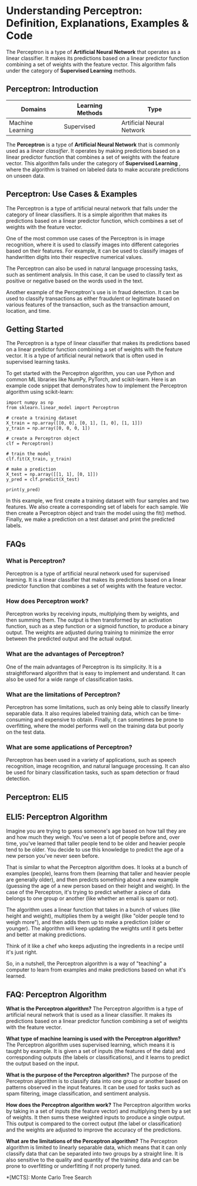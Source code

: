 # Understanding Perceptron: Definition, Explanations, Examples & Code

The Perceptron is a type of **Artificial Neural Network** that operates as a
linear classifier. It makes its predictions based on a linear predictor
function combining a set of weights with the feature vector. This algorithm
falls under the category of **Supervised Learning** methods.

## Perceptron: Introduction

Domains | Learning Methods | Type  
---|---|---  
Machine Learning | Supervised | Artificial Neural Network  
  
The **Perceptron** is a type of **Artificial Neural Network** that is commonly
used as a _linear classifier_. It operates by making predictions based on a
linear predictor function that combines a set of weights with the feature
vector. This algorithm falls under the category of **Supervised Learning** ,
where the algorithm is trained on labeled data to make accurate predictions on
unseen data.

## Perceptron: Use Cases & Examples

The Perceptron is a type of artificial neural network that falls under the
category of linear classifiers. It is a simple algorithm that makes its
predictions based on a linear predictor function, which combines a set of
weights with the feature vector.

One of the most common use cases of the Perceptron is in image recognition,
where it is used to classify images into different categories based on their
features. For example, it can be used to classify images of handwritten digits
into their respective numerical values.

The Perceptron can also be used in natural language processing tasks, such as
sentiment analysis. In this case, it can be used to classify text as positive
or negative based on the words used in the text.

Another example of the Perceptron's use is in fraud detection. It can be used
to classify transactions as either fraudulent or legitimate based on various
features of the transaction, such as the transaction amount, location, and
time.

## Getting Started

The Perceptron is a type of linear classifier that makes its predictions based
on a linear predictor function combining a set of weights with the feature
vector. It is a type of artificial neural network that is often used in
supervised learning tasks.

To get started with the Perceptron algorithm, you can use Python and common ML
libraries like NumPy, PyTorch, and scikit-learn. Here is an example code
snippet that demonstrates how to implement the Perceptron algorithm using
scikit-learn:

    
    
    
    import numpy as np
    from sklearn.linear_model import Perceptron
    
    # create a training dataset
    X_train = np.array([[0, 0], [0, 1], [1, 0], [1, 1]])
    y_train = np.array([0, 0, 0, 1])
    
    # create a Perceptron object
    clf = Perceptron()
    
    # train the model
    clf.fit(X_train, y_train)
    
    # make a prediction
    X_test = np.array([[1, 1], [0, 1]])
    y_pred = clf.predict(X_test)
    
    print(y_pred)
    
    

In this example, we first create a training dataset with four samples and two
features. We also create a corresponding set of labels for each sample. We
then create a Perceptron object and train the model using the fit() method.
Finally, we make a prediction on a test dataset and print the predicted
labels.

## FAQs

### What is Perceptron?

Perceptron is a type of artificial neural network used for supervised
learning. It is a linear classifier that makes its predictions based on a
linear predictor function that combines a set of weights with the feature
vector.

### How does Perceptron work?

Perceptron works by receiving inputs, multiplying them by weights, and then
summing them. The output is then transformed by an activation function, such
as a step function or a sigmoid function, to produce a binary output. The
weights are adjusted during training to minimize the error between the
predicted output and the actual output.

### What are the advantages of Perceptron?

One of the main advantages of Perceptron is its simplicity. It is a
straightforward algorithm that is easy to implement and understand. It can
also be used for a wide range of classification tasks.

### What are the limitations of Perceptron?

Perceptron has some limitations, such as only being able to classify linearly
separable data. It also requires labeled training data, which can be time-
consuming and expensive to obtain. Finally, it can sometimes be prone to
overfitting, where the model performs well on the training data but poorly on
the test data.

### What are some applications of Perceptron?

Perceptron has been used in a variety of applications, such as speech
recognition, image recognition, and natural language processing. It can also
be used for binary classification tasks, such as spam detection or fraud
detection.

## Perceptron: ELI5

## ELI5: Perceptron Algorithm

Imagine you are trying to guess someone's age based on how tall they are and
how much they weigh. You've seen a lot of people before and, over time, you've
learned that taller people tend to be older and heavier people tend to be
older. You decide to use this knowledge to predict the age of a new person
you've never seen before.

That is similar to what the Perceptron algorithm does. It looks at a bunch of
examples (people), learns from them (learning that taller and heavier people
are generally older), and then predicts something about a new example
(guessing the age of a new person based on their height and weight). In the
case of the Perceptron, it's trying to predict whether a piece of data belongs
to one group or another (like whether an email is spam or not).

The algorithm uses a linear function that takes in a bunch of values (like
height and weight), multiplies them by a weight (like "older people tend to
weigh more"), and then adds them up to make a prediction (older or younger).
The algorithm will keep updating the weights until it gets better and better
at making predictions.

Think of it like a chef who keeps adjusting the ingredients in a recipe until
it's just right.

So, in a nutshell, the Perceptron algorithm is a way of "teaching" a computer
to learn from examples and make predictions based on what it's learned.

## FAQ: Perceptron Algorithm

**What is the Perceptron algorithm?** The Perceptron algorithm is a type of
artificial neural network that is used as a linear classifier. It makes its
predictions based on a linear predictor function combining a set of weights
with the feature vector.

**What type of machine learning is used with the Perceptron algorithm?** The
Perceptron algorithm uses supervised learning, which means it is taught by
example. It is given a set of inputs (the features of the data) and
corresponding outputs (the labels or classifications), and it learns to
predict the output based on the input.

**What is the purpose of the Perceptron algorithm?** The purpose of the
Perceptron algorithm is to classify data into one group or another based on
patterns observed in the input features. It can be used for tasks such as spam
filtering, image classification, and sentiment analysis.

**How does the Perceptron algorithm work?** The Perceptron algorithm works by
taking in a set of inputs (the feature vector) and multiplying them by a set
of weights. It then sums these weighted inputs to produce a single output.
This output is compared to the correct output (the label or classification)
and the weights are adjusted to improve the accuracy of the predictions.

**What are the limitations of the Perceptron algorithm?** The Perceptron
algorithm is limited to linearly separable data, which means that it can only
classify data that can be separated into two groups by a straight line. It is
also sensitive to the quality and quantity of the training data and can be
prone to overfitting or underfitting if not properly tuned.

  *[MCTS]: Monte Carlo Tree Search
